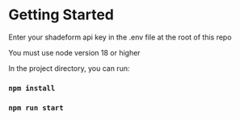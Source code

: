 # Getting Started

Enter your shadeform api key in the .env file at the root of this repo

You must use node version 18 or higher

In the project directory, you can run:

### `npm install`

### `npm run start`
